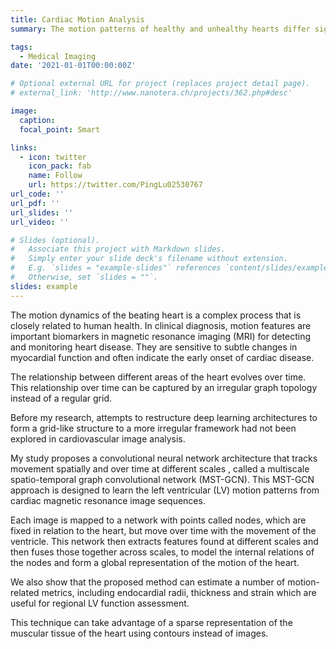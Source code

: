 ```yaml
---
title: Cardiac Motion Analysis
summary: The motion patterns of healthy and unhealthy hearts differ significantly over time. Unhealthy hearts have a motion similar to a balloon losing its elasticity. By recognising these spatio-temporal patterns in heart movement, doctors can identify unhealthy patterns and provide more effective treatment for patients.

tags:
  - Medical Imaging
date: '2021-01-01T00:00:00Z'

# Optional external URL for project (replaces project detail page). 
# external_link: 'http://www.nanotera.ch/projects/362.php#desc'

image:
  caption: 
  focal_point: Smart

links:
  - icon: twitter
    icon_pack: fab
    name: Follow
    url: https://twitter.com/PingLu02530767
url_code: ''
url_pdf: ''
url_slides: ''
url_video: ''

# Slides (optional).
#   Associate this project with Markdown slides.
#   Simply enter your slide deck's filename without extension.
#   E.g. `slides = "example-slides"` references `content/slides/example-slides.md`.
#   Otherwise, set `slides = ""`.
slides: example
---
```


The motion dynamics of the beating heart is a complex process that is closely related to human health. In clinical diagnosis, motion features are important biomarkers in magnetic resonance imaging (MRI) for detecting and monitoring heart disease. They are sensitive to subtle changes in myocardial function and often indicate the early onset of cardiac disease.

The relationship between different areas of the heart evolves over time. This relationship over time can be captured by an irregular graph topology instead of a regular grid.

Before my research, attempts to restructure deep learning architectures to form  a grid-like structure to a more irregular framework had not been explored in cardiovascular image analysis.

My study proposes a convolutional neural network architecture that tracks movement spatially and over time at different scales , called a multiscale spatio-temporal graph convolutional network (MST-GCN). This MST-GCN approach is designed to learn the left ventricular (LV) motion patterns from cardiac magnetic resonance image sequences.

Each image is mapped to a network with points called nodes, which are fixed in relation to the heart, but move over time with the movement of the ventricle. This network then extracts features found at different scales and then fuses those together across scales, to model the internal relations of the nodes and form a global representation of the motion of the heart.

We also show that the proposed method can estimate a number of motion-related metrics, including endocardial radii, thickness and strain which are useful for regional LV function assessment.

This technique can take advantage of a sparse representation of the muscular tissue of the heart using contours instead of images.

